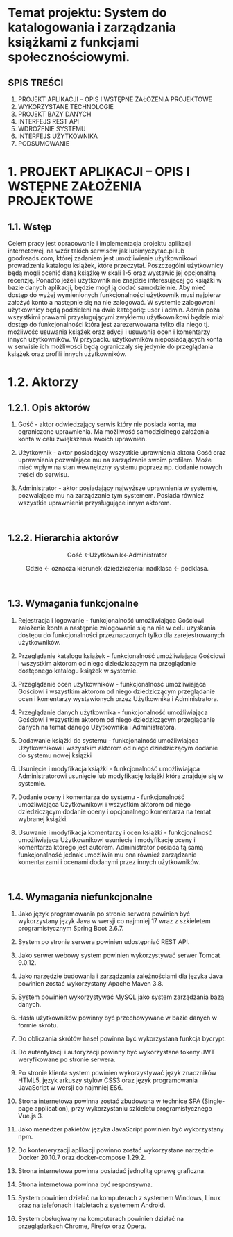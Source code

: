 # Temat projektu: System do katalogowania i zarządzania książkami z funkcjami społecznościowymi.

 
## SPIS TREŚCI

1. PROJEKT APLIKACJI – OPIS I WSTĘPNE ZAŁOŻENIA PROJEKTOWE
2. WYKORZYSTANE TECHNOLOGIE
3. PROJEKT BAZY DANYCH
4. INTERFEJS REST API
5. WDROŻENIE SYSTEMU
6. INTERFEJS UŻYTKOWNIKA
7. PODSUMOWANIE

# 1. PROJEKT APLIKACJI – OPIS I WSTĘPNE ZAŁOŻENIA PROJEKTOWE

## 1.1. Wstęp

Celem pracy jest opracowanie i implementacja projektu aplikacji internetowej, na wzór takich serwisów jak lubimyczytac.pl lub goodreads.com, której zadaniem jest umożliwienie użytkownikowi prowadzenia katalogu książek, które przeczytał. Poszczególni użytkownicy będą mogli ocenić daną książkę w skali 1-5 oraz wystawić jej opcjonalną recenzję. Ponadto jeżeli użytkownik nie znajdzie interesującej go książki w bazie danych aplikacji, będzie mógł ją dodać samodzielnie. Aby mieć dostęp do wyżej wymienionych funkcjonalności użytkownik musi najpierw założyć konto a następnie się na nie zalogować. W systemie zalogowani użytkownicy będą podzieleni na dwie kategorię: user i admin. Admin poza wszystkimi prawami przysługującymi zwykłemu użytkownikowi będzie miał dostęp do funkcjonalności która jest zarezerwowana tylko dla niego tj. możliwość usuwania książek oraz edycji i usuwania ocen i komentarzy innych użytkowników. W przypadku użytkowników nieposiadających konta w serwisie ich możliwości będą ograniczały się jedynie do przeglądania książek oraz profili innych użytkowników.
<br />

 # 1.2. Aktorzy

## 1.2.1. Opis aktorów

1.	Gość - aktor odwiedzający serwis który nie posiada konta, ma ograniczone uprawnienia. Ma możliwość samodzielnego założenia konta w celu zwiększenia swoich uprawnień.

2.	Użytkownik - aktor posiadający wszystkie uprawnienia aktora Gość oraz uprawnienia pozwalające mu na zarządzanie swoim profilem. Może mieć wpływ na stan wewnętrzny systemu poprzez np. dodanie nowych treści do serwisu.
3.	Administrator - aktor posiadający najwyższe uprawnienia w systemie, pozwalające mu na zarządzanie tym systemem. Posiada również wszystkie uprawnienia przysługujące innym aktorom.
<br />

 ## 1.2.2. Hierarchia aktorów

<div align="center">
  Gość ←Użytkownik←Administrator
  
  Gdzie ← oznacza kierunek dziedziczenia: nadklasa ← podklasa.
</div>
<br />
 
 ## 1.3. Wymagania funkcjonalne

1.	Rejestracja i logowanie - funkcjonalność umożliwiająca Gościowi założenie konta a następnie zalogowanie się na nie w celu uzyskania dostępu do funkcjonalności przeznaczonych tylko dla zarejestrowanych użytkowników.

2.	Przeglądanie katalogu książek - funkcjonalność umożliwiająca Gościowi i wszystkim aktorom od niego dziedziczącym na przeglądanie dostępnego katalogu książek w systemie.

3.	Przeglądanie ocen użytkowników - funkcjonalność umożliwiająca Gościowi i wszystkim aktorom od niego dziedziczącym przeglądanie ocen i komentarzy wystawionych przez Użytkownika i Administratora.

4.	Przeglądanie danych użytkownika - funkcjonalność umożliwiająca Gościowi i wszystkim aktorom od niego dziedziczącym przeglądanie danych na temat danego Użytkownika i Administratora.
5.	Dodawanie książki do systemu - funkcjonalność umożliwiająca Użytkownikowi i wszystkim aktorom od niego dziedziczącym dodanie do systemu nowej książki
6.	Usunięcie i modyfikacja książki - funkcjonalność umożliwiająca Administratorowi usunięcie lub modyfikację książki która znajduje się w systemie.
7.	Dodanie oceny i komentarza do systemu - funkcjonalność umożliwiająca Użytkownikowi i wszystkim aktorom od niego dziedziczącym dodanie oceny i opcjonalnego komentarza na temat wybranej książki.
8.	Usuwanie i modyfikacja komentarzy i ocen książki - funkcjonalność umożliwiająca Użytkownikowi usunięcie i modyfikację oceny i komentarza którego jest autorem. Administrator posiada tą samą funkcjonalność jednak umożliwia mu ona również zarządzanie komentarzami i ocenami dodanymi przez innych użytkowników.
<br />

## 1.4. Wymagania niefunkcjonalne

1.	Jako język programowania po stronie serwera powinien być wykorzystany język Java w wersji co najmniej 17 wraz z szkieletem programistycznym Spring Boot 2.6.7.
2.	System po stronie serwera powinien udostępniać REST API.
3.	Jako serwer webowy system powinien wykorzystywać serwer Tomcat 9.0.12.
4.	Jako narzędzie budowania i zarządzania zależnościami dla języka Java powinien zostać wykorzystany Apache Maven 3.8.
5.	System powinien wykorzystywać MySQL jako system zarządzania bazą danych.
6.	Hasła użytkowników powinny być przechowywane w bazie danych w formie skrótu.
7.	Do obliczania skrótów haseł powinna być wykorzystana funkcja bycrypt.
8.	Do autentykacji i autoryzacji powinny być wykorzystane tokeny JWT weryfikowane po stronie serwera.
9.	Po stronie klienta system powinien wykorzystywać język znaczników HTML5, język arkuszy stylów CSS3 oraz język programowania JavaScript w wersji co najmniej ES6.
10.	Strona internetowa powinna zostać zbudowana w technice SPA (Single-page application), przy wykorzystaniu szkieletu programistycznego Vue.js 3.

11.	Jako menedżer pakietów języka JavaScript powinien być wykorzystany npm.
12.	Do konteneryzacji aplikacji powinno zostać wykorzystane narzędzie Docker 20.10.7 oraz docker-compose 1.29.2.

13.	Strona internetowa powinna posiadać jednolitą oprawę graficzna.
14.	Strona internetowa powinna być responsywna.
15.	System powinien działać na komputerach z systemem Windows, Linux oraz na telefonach i tabletach z systemem Android.
16.	System obsługiwany na komputerach powinien działać na przeglądarkach Chrome, Firefox oraz Opera.
<br />
